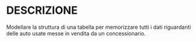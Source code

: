 # DESCRIZIONE
Modellare la struttura di una tabella per memorizzare tutti i dati riguardanti delle auto usate messe in vendita da un concessionario.